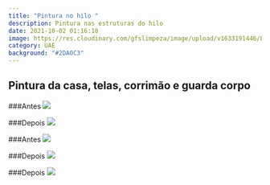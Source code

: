 ```yaml
---
title: "Pintura no hilo "
description: Pintura nas estruturas do hilo
date: 2021-10-02 01:16:18
image: https://res.cloudinary.com/gfslimpeza/image/upload/v1633191446/Limpeza%20UAE/novas%20estruturas/parte%202/f0aabef2-9649-478b-a58f-8e147e3e8fa4_eqoy7y.jpg
category: UAE
background: "#2DA0C3"
---
```

## Pintura da casa, telas, corrimão e guarda corpo 

###Antes
![](https://res.cloudinary.com/gfslimpeza/image/upload/v1633191446/Limpeza%20UAE/novas%20estruturas/parte%202/25943cf6-d435-4a53-bb01-3c4e4a2d7192_eyydnn.jpg)

###Depois
![](https://res.cloudinary.com/gfslimpeza/image/upload/v1633191446/Limpeza%20UAE/novas%20estruturas/parte%202/7f76cd59-2ae0-4fef-b6a0-2ee8434fbcf6_fysq6m.jpg)

###Antes
![](https://res.cloudinary.com/gfslimpeza/image/upload/v1633191447/Limpeza%20UAE/novas%20estruturas/parte%202/fdd8a3ea-b145-4819-838c-7531720e21ab_qywj0c.jpg)

###Depois
![](https://res.cloudinary.com/gfslimpeza/image/upload/v1633191446/Limpeza%20UAE/novas%20estruturas/parte%202/f8b61d36-ae24-4cba-9cc2-cf7d5237233f_xkuntx.jpg)

###Depois
![](https://res.cloudinary.com/gfslimpeza/image/upload/v1633191446/Limpeza%20UAE/novas%20estruturas/parte%202/f9550ef3-52a8-4427-8c67-df112381dff4_gq7pho.jpg)
